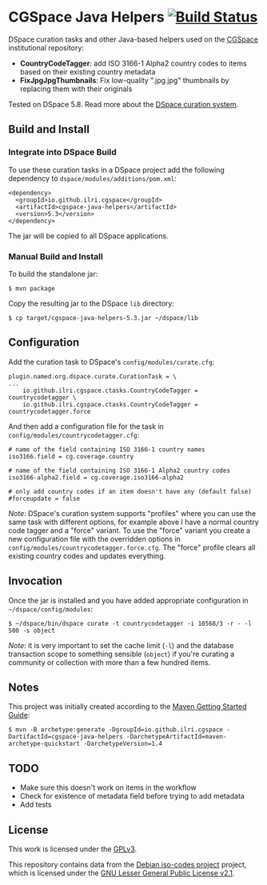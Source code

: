 # CGSpace Java Helpers [![Build Status](https://travis-ci.org/ilri/cgspace-java-helpers.svg?branch=dspace5)](https://travis-ci.org/ilri/dspace-curation-tasks)
DSpace curation tasks and other Java-based helpers used on the [CGSpace](https://cgspace.cgiar.org) institutional repository:

- **CountryCodeTagger**: add ISO 3166-1 Alpha2 country codes to items based on their existing country metadata
- **FixJpgJpgThumbnails**: Fix low-quality ".jpg.jpg" thumbnails by replacing them with their originals

Tested on DSpace 5.8. Read more about the [DSpace curation system](https://wiki.lyrasis.org/display/DSDOC5x/Curation+System).

## Build and Install

### Integrate into DSpace Build
To use these curation tasks in a DSpace project add the following dependency to `dspace/modules/additions/pom.xml`:

```
<dependency>
  <groupId>io.github.ilri.cgspace</groupId>
  <artifactId>cgspace-java-helpers</artifactId>
  <version>5.3</version>
</dependency>
```

The jar will be copied to all DSpace applications.

### Manual Build and Install
To build the standalone jar:

```
$ mvn package
```

Copy the resulting jar to the DSpace `lib` directory:

```
$ cp target/cgspace-java-helpers-5.3.jar ~/dspace/lib
```

## Configuration
Add the curation task to DSpace's `config/modules/curate.cfg`:

```
plugin.named.org.dspace.curate.CurationTask = \
...
    io.github.ilri.cgspace.ctasks.CountryCodeTagger = countrycodetagger \
    io.github.ilri.cgspace.ctasks.CountryCodeTagger = countrycodetagger.force
```

And then add a configuration file for the task in `config/modules/countrycodetagger.cfg`:

```
# name of the field containing ISO 3166-1 country names
iso3166.field = cg.coverage.country

# name of the field containing ISO 3166-1 Alpha2 country codes
iso3166-alpha2.field = cg.coverage.iso3166-alpha2

# only add country codes if an item doesn't have any (default false)
#forceupdate = false
```

*Note*: DSpace's curation system supports "profiles" where you can use the same task with different options, for example above I have a normal country code tagger and a "force" variant. To use the "force" variant you create a new configuration file with the overridden options in `config/modules/countrycodetagger.force.cfg`. The "force" profile clears all existing country codes and updates everything.

## Invocation
Once the jar is installed and you have added appropriate configuration in `~/dspace/config/modules`:

```
$ ~/dspace/bin/dspace curate -t countrycodetagger -i 10568/3 -r - -l 500 -s object
```

*Note*: it is very important to set the cache limit (`-l`) and the database transaction scope to something sensible (`object`) if you're curating a community or collection with more than a few hundred items.

## Notes
This project was initially created according to the [Maven Getting Started Guide](https://maven.apache.org/guides/getting-started/):

```console
$ mvn -B archetype:generate -DgroupId=io.github.ilri.cgspace -DartifactId=cgspace-java-helpers -DarchetypeArtifactId=maven-archetype-quickstart -DarchetypeVersion=1.4
```

## TODO

- Make sure this doesn't work on items in the workflow
- Check for existence of metadata field before trying to add metadata
- Add tests

## License
This work is licensed under the [GPLv3](https://www.gnu.org/licenses/gpl-3.0.en.html).

This repository contains data from the [Debian iso-codes project](https://salsa.debian.org/iso-codes-team/iso-codes) project, which is licensed under the [GNU Lesser General Public License v2.1](https://salsa.debian.org/iso-codes-team/iso-codes/-/blob/main/COPYING).
